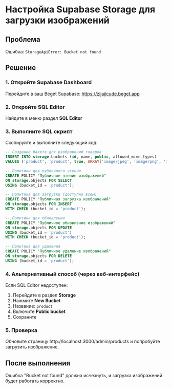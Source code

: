 # Настройка Supabase Storage для загрузки изображений

## Проблема
Ошибка: `StorageApiError: Bucket not found`

## Решение

### 1. Откройте Supabase Dashboard
Перейдите в ваш Beget Supabase: https://zijajicude.beget.app

### 2. Откройте SQL Editor
Найдите в меню раздел **SQL Editor**

### 3. Выполните SQL скрипт
Скопируйте и выполните следующий код:

```sql
-- Создание бакета для изображений товаров
INSERT INTO storage.buckets (id, name, public, allowed_mime_types)
VALUES ('product', 'product', true, ARRAY['image/jpeg', 'image/png', 'image/gif', 'image/webp']);

-- Политики для публичного чтения
CREATE POLICY "Публичное чтение изображений"
ON storage.objects FOR SELECT
USING (bucket_id = 'product');

-- Политика для загрузки (доступно всем)
CREATE POLICY "Публичная загрузка изображений"
ON storage.objects FOR INSERT
WITH CHECK (bucket_id = 'product');

-- Политика для обновления
CREATE POLICY "Публичное обновление изображений"
ON storage.objects FOR UPDATE
USING (bucket_id = 'product')
WITH CHECK (bucket_id = 'product');

-- Политика для удаления
CREATE POLICY "Публичное удаление изображений"
ON storage.objects FOR DELETE
USING (bucket_id = 'product');
```

### 4. Альтернативный способ (через веб-интерфейс)
Если SQL Editor недоступен:

1. Перейдите в раздел **Storage**
2. Нажмите **New Bucket**
3. Название: `product`
4. Включите **Public bucket**
5. Сохраните

### 5. Проверка
Обновите страницу http://localhost:3000/admin/products и попробуйте загрузить изображение.

## После выполнения
Ошибка "Bucket not found" должна исчезнуть, и загрузка изображений будет работать корректно.

